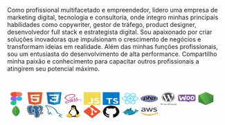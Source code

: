 Como profissional multifacetado e empreendedor, lidero uma empresa de marketing digital, tecnologia e consultoria, onde integro minhas principais habilidades como copywriter, gestor de tráfego, product designer, desenvolvedor full stack e estrategista digital. Sou apaixonado por criar soluções inovadoras que impulsionam o crescimento de negócios e transformam ideias em realidade. Além das minhas funções profissionais, sou um entusiasta do desenvolvimento de alta performance. Compartilho minha paixão e conhecimento para capacitar outros profissionais a atingirem seu potencial máximo.

##

<div style="display: inline_block"><br>
  <img align="center" title="Figma" alt="Figma" height="30" width="40" src="https://github.com/devicons/devicon/blob/master/icons/figma/figma-original.svg">
  <img align="center" title="HTML" alt="HTML" height="30" width="40" src="https://raw.githubusercontent.com/devicons/devicon/master/icons/html5/html5-original.svg">
  <img align="center" title="CSS" alt="CSS" height="30" width="40" src="https://raw.githubusercontent.com/devicons/devicon/master/icons/css3/css3-original.svg">
  <img align="center" title="Sass" alt="Sass" height="30" width="40" src="https://github.com/devicons/devicon/blob/master/icons/sass/sass-original.svg">
  <img align="center" title="JavaScript" alt="JavaScript" height="30" width="40" src="https://raw.githubusercontent.com/devicons/devicon/master/icons/javascript/javascript-plain.svg">
  <img align="center" title="TypeScript" alt="TypeScript" height="30" width="40" src="https://github.com/devicons/devicon/blob/master/icons/typescript/typescript-original.svg">
  <img align="center" title="React" alt="React" height="30" width="40" src="https://raw.githubusercontent.com/devicons/devicon/master/icons/react/react-original.svg">
  <img align="center" title="PHP" alt="PHP" height="30" width="40" src="https://raw.githubusercontent.com/devicons/devicon/master/icons/php/php-original.svg">
  <img align="center" title="WordPress" alt="WordPress" height="30" width="40" src="https://github.com/devicons/devicon/blob/master/icons/wordpress/wordpress-original.svg">
  <img align="center" title="WooCommerce" alt="WooCommerce" height="30" width="40" src="https://github.com/devicons/devicon/blob/master/icons/woocommerce/woocommerce-plain.svg">
  <img align="center" title="Node" alt="Node" height="30" width="40" src="https://github.com/devicons/devicon/blob/master/icons/nodejs/nodejs-original.svg">
  <img align="center" title="MongoDB" alt="MongoDB" height="30" width="40" src="https://github.com/devicons/devicon/blob/master/icons/mongodb/mongodb-original.svg">
  <img align="center" title="PostgreSQL" alt="PostgreSQL" height="30" width="40" src="https://github.com/devicons/devicon/blob/master/icons/postgresql/postgresql-original.svg">
  <img align="center" title="MySQL" alt="MySQL" height="30" width="40" src="https://github.com/devicons/devicon/blob/master/icons/mysql/mysql-original.svg">
  <img align="center" title="Linux" alt="Linux" height="30" width="40" src="https://github.com/devicons/devicon/blob/master/icons/linux/linux-original.svg">
  <img align="center" title="Git" alt="Git" height="30" width="40" src="https://github.com/devicons/devicon/blob/master/icons/git/git-original.svg">
  <img align="center" title="GitHub" alt="GitHub" height="30" width="40" src="https://github.com/devicons/devicon/blob/master/icons/github/github-original.svg">
  <img align="center" title="Docker" alt="Docker" height="30" width="40" src="https://github.com/devicons/devicon/blob/master/icons/docker/docker-original.svg">
  <img align="center" title="AWS" alt="AWS" height="30" width="40" src="https://github.com/devicons/devicon/blob/master/icons/amazonwebservices/amazonwebservices-original-wordmark.svg">
</div>
